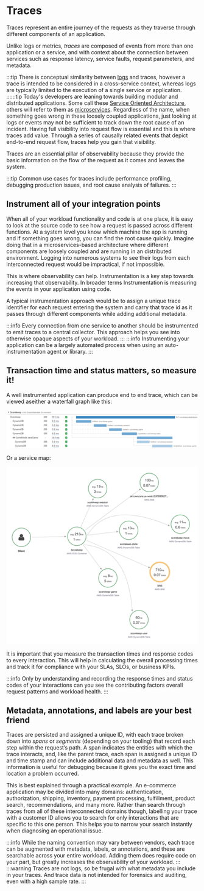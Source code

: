 # Traces

Traces represent an entire journey of the requests as they traverse through different components of an application.

Unlike logs or metrics, *traces* are composed of events from more than one application or a service, and with context about the connection between services such as response latency, service faults, request parameters, and metadata.

:::tip
    There is conceptual similarity between [logs](../signals/logs/) and traces, however a trace is intended to be considered in a cross-service context, whereas logs are typically limited to the execution of a single service or application.
::::::tip
Today's developers are leaning towards building modular and distributed applications. Some call these [Service Oriented Architecture](https://en.wikipedia.org/wiki/Service-oriented_architecture), others will refer to them as [microservices](https://aws.amazon.com/microservices/). Regardless of the name, when something goes wrong in these loosely coupled applications, just looking at logs or events may not be sufficient to track down the root cause of an incident.  Having full visibility into request flow is essential and this is where traces add value. Through a series of causally related events that depict end-to-end request flow, traces help  you gain that visibility.

Traces are an essential pillar of observability because they provide the basic information on the flow of the request as it comes and leaves the system.

:::tip
    Common use cases for traces include performance profiling, debugging production issues, and root cause analysis of failures.
:::
## Instrument all of your integration points

When all of your workload functionality and code is at one place, it is easy to look at the source code to see how a request is passed across different functions. At a system level you know which machine the app is running and if something goes wrong, you can find the root cause quickly. Imagine doing that in a microservices-based architecture where different components are loosely coupled and are running in an distributed environment. Logging into numerous systems to see their logs from each interconnected request would be impractical, if not impossible.

This is where observability can help. Instrumentation is a key step towards increasing that observability. In broader terms Instrumentation is measuring the events in your application using code.

A typical instrumentation approach would be to assign a unique trace identifier for each request entering the system and carry that trace id as it passes through different components while adding additional metadata.

:::info
    Every connection from one service to another should be instrumented to emit traces to a central collector. This approach helps you see into otherwise opaque aspects of your workload.
:::
:::info
    Instrumenting your application can be a largely automated process when using an auto-instrumentation agent or library.
:::

## Transaction time and status matters, so measure it!

A well instrumented application can produce end to end trace, which can be viewed aseither a waterfall graph like this:

![WaterFall Trace](../images/waterfall-trace.png)

Or a service map:

![servicemap Trace](../images/service-map-trace.png)

It is important that you measure the transaction times and response codes to every interaction. This will help in calculating the overall processing times and track it for compliance with your SLAs, SLOs, or business KPIs.

:::info
    Only by understanding and recording the response times and status codes of your interactions can you see the contributing factors overall request patterns and workload health.
:::
## Metadata, annotations, and labels are your best friend

Traces are persisted and assigned a unique ID, with each trace broken down into *spans* or *segments* (depending on your tooling) that record each step within the request’s path. A span indicates the entities with which the trace interacts, and, like the parent trace, each span is assigned a unique ID and time stamp and can include additional data and metadata as well. This information is useful for debugging because it gives you the exact time and location a problem occurred.

This is best explained through a practical example. An e-commerce application may be divided into many domains: authentication, authorization, shipping, inventory, payment processing, fulfillment, product search, recommendations, and many more. Rather than search through traces from all of these interconnected domains though, labelling your trace with a customer ID allows you to search for only interactions that are specific to this one person. This helps you to narrow your search instantly when diagnosing an operational issue.

:::info
    While the naming convention may vary between vendors, each trace can be augmented with metadata, labels, or annotations, and these are searchable across your entire workload. Adding them does require code on your part, but greatly increases the observability of your workload.
:::
:::warning
    Traces are not logs, so be frugal with what metadata you include in your traces. And trace data is not intended for forensics and auditing, even with a high sample rate.
:::